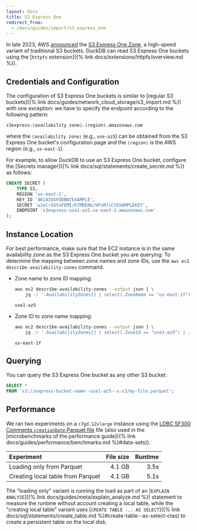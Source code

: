 ```yaml
---
layout: docu
title: S3 Express One
redirect_from:
  - /docs/guides/import/s3_express_one
---
```


In late 2023, AWS [announced](https://aws.amazon.com/about-aws/whats-new/2023/11/amazon-s3-express-one-zone-storage-class/) the [S3 Express One Zone](https://docs.aws.amazon.com/AmazonS3/latest/userguide/s3-express-one-zone.html), a high-speed variant of traditional S3 buckets.
DuckDB can read S3 Express One buckets using the [`httpfs` extension]({% link docs/extensions/httpfs/overview.md %}).

## Credentials and Configuration

The configuration of S3 Express One buckets is similar to [regular S3 buckets]({% link docs/guides/network_cloud_storage/s3_import.md %}) with one exception:
we have to specify the endpoint according to the following pattern:

```text
s3express-⟨availability zone⟩.⟨region⟩.amazonaws.com
```

where the `⟨availability zone⟩` (e.g., `use-az5`) can be obtained from the S3 Express One bucket's configuration page and the `⟨region⟩` is the AWS region (e.g., `us-east-1`).

For example, to allow DuckDB to use an S3 Express One bucket, configure the [Secrets manager]({% link docs/sql/statements/create_secret.md %}) as follows:

```sql
CREATE SECRET (
    TYPE S3,
    REGION 'us-east-1',
    KEY_ID 'AKIAIOSFODNN7EXAMPLE',
    SECRET 'wJalrXUtnFEMI/K7MDENG/bPxRfiCYEXAMPLEKEY',
    ENDPOINT 's3express-use1-az5.us-east-1.amazonaws.com'
);
```

## Instance Location

For best performance, make sure that the EC2 instance is in the same availability zone as the S3 Express One bucket you are querying. To determine the mapping between zone names and zone IDs, use the `aws ec2 describe-availability-zones` command.

* Zone name to zone ID mapping:

  ```bash
  aws ec2 describe-availability-zones --output json | \
      jq -r '.AvailabilityZones[] | select(.ZoneName == "us-east-1f") | .ZoneId'
  ```

  ```text
  use1-az5
  ```

* Zone ID to zone name mapping:

  ```bash
  aws ec2 describe-availability-zones --output json | \
      jq -r '.AvailabilityZones[] | select(.ZoneId == "use1-az5") | .ZoneName'
  ```

  ```text
  us-east-1f
  ```

## Querying

You can query the S3 Express One bucket as any other S3 bucket:

```sql
SELECT *
FROM 's3://express-bucket-name--use1-az5--x-s3/my-file.parquet';
```

## Performance

We ran two experiments on a `c7gd.12xlarge` instance using the [LDBC SF300 Comments `creationDate` Parquet file](https://blobs.duckdb.org/data/ldbc-sf300-comments-creationDate.parquet) file (also used in the [microbenchmarks of the performance guide]({% link docs/guides/performance/benchmarks.md %}#data-sets)).

<div class="narrow_table"></div>

| Experiment | File size | Runtime |
|:-----|--:|--:|
| Loading only from Parquet | 4.1 GB | 3.5s |
| Creating local table from Parquet | 4.1 GB | 5.1s |

The "loading only" variant is running the load as part of an [`EXPLAIN ANALYZE`]({% link docs/guides/meta/explain_analyze.md %}) statement to measure the runtime without account creating a local table, while the "creating local table" variant uses [`CREATE TABLE ... AS SELECT`]({% link docs/sql/statements/create_table.md %}#create-table--as-select-ctas) to create a persistent table on the local disk.
